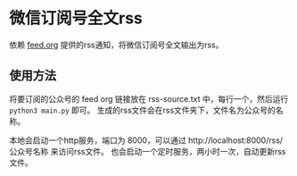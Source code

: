 # 微信订阅号全文rss

依赖 [feed.org](https://feeddd.org) 提供的rss通知，将微信订阅号全文输出为rss。

## 使用方法
将要订阅的公众号的 feed org 链接放在 rss-source.txt 中，每行一个，然后运行 `python3 main.py` 即可。
生成的rss文件会在rss文件夹下，文件名为公众号的名称。

本地会启动一个http服务，端口为 8000，可以通过 http://localhost:8000/rss/公众号名称 来访问rss文件。
也会启动一个定时服务，两小时一次，自动更新rss文件。